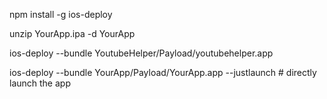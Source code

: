 npm install -g ios-deploy

unzip YourApp.ipa -d YourApp

ios-deploy --bundle YoutubeHelper/Payload/youtubehelper.app

ios-deploy --bundle YourApp/Payload/YourApp.app --justlaunch # directly launch the app